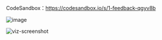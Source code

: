 CodeSandbox：https://codesandbox.io/s/1-feedback-qgyv8b

![image](https://user-images.githubusercontent.com/11046969/154807521-21fef295-b664-4c99-bad2-37e7f71db8b8.png)

![viz-screenshot](https://user-images.githubusercontent.com/11046969/154807563-27e9b969-243c-4688-85fa-b013aa03a28d.jpeg)
